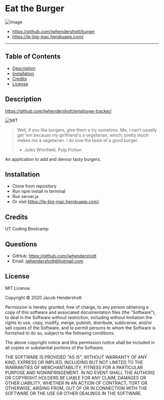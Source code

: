 # Eat the Burger

![image](https://user-images.githubusercontent.com/70990105/107449097-91811b80-6b08-11eb-8ebc-8e5407cfb378.png)

* https://github.com/jwhendershott/burger
* https://le-big-mac.herokuapp.com/

<hr>

## Table of Contents
* [Description](#description)
* [Installation](#installation)
* [Credits](#credits)
* [License](#license)
        
## Description
https://github.com/jwhendershott/employee-tracker/

![MIT](https://img.shields.io/badge/License-MIT-green)

> Well, if you like burgers, give them a try sometime. Me, I can't usually get 'em because my girlfriend's a vegetarian, which, pretty much makes me a vegetarian. I do love the taste of a good burger.
> - Jules Winnfield, Pulp Fiction

An application to add and devour tasty burgers.

## Installation
* Clone from repository
* Run npm install in terminal
* Run server.js
* Or visit https://le-big-mac.herokuapp.com/


## Credits
UT Coding Bootcamp

## Questions
* GitHub: https://github.com/jwhendershott
* Email: jwhendershott@hotmail.com

## License

MIT License

Copyright © 2020 Jacob Hendershott

Permission is hereby granted, free of charge, to any person obtaining a copy
of this software and associated documentation files (the "Software"), to deal
in the Software without restriction, including without limitation the rights
to use, copy, modify, merge, publish, distribute, sublicense, and/or sell
copies of the Software, and to permit persons to whom the Software is
furnished to do so, subject to the following conditions:

The above copyright notice and this permission notice shall be included in all
copies or substantial portions of the Software.

THE SOFTWARE IS PROVIDED "AS IS", WITHOUT WARRANTY OF ANY KIND, EXPRESS OR
IMPLIED, INCLUDING BUT NOT LIMITED TO THE WARRANTIES OF MERCHANTABILITY,
FITNESS FOR A PARTICULAR PURPOSE AND NONINFRINGEMENT. IN NO EVENT SHALL THE
AUTHORS OR COPYRIGHT HOLDERS BE LIABLE FOR ANY CLAIM, DAMAGES OR OTHER
LIABILITY, WHETHER IN AN ACTION OF CONTRACT, TORT OR OTHERWISE, ARISING FROM,
OUT OF OR IN CONNECTION WITH THE SOFTWARE OR THE USE OR OTHER DEALINGS IN THE
SOFTWARE.